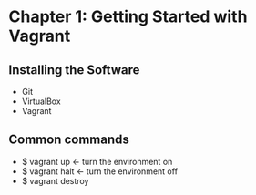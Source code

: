 # Chapter 1: Getting Started with Vagrant

## Installing the Software

- Git
- VirtualBox
- Vagrant

## Common commands

- $ vagrant up <- turn the environment on
- $ vagrant halt <- turn the environment off
- $ vagrant destroy 
